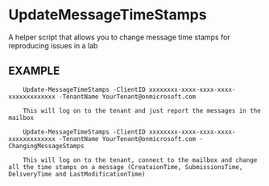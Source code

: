 # UpdateMessageTimeStamps

A helper script that allows you to change message time stamps for reproducing issues in a lab

## EXAMPLE

        Update-MessageTimeStamps -ClientID xxxxxxxx-xxxx-xxxx-xxxx-xxxxxxxxxxxxx -TenantName YourTenant@onmicrosoft.com

        This will log on to the tenant and just report the messages in the mailbox

        Update-MessageTimeStamps -ClientID xxxxxxxx-xxxx-xxxx-xxxx-xxxxxxxxxxxxx -TenantName YourTenant@onmicrosoft.com -ChangingMessageStamps

        This will log on to the tenant, connect to the mailbox and change all the time stamps on a message (CreataionTime, SubmissionsTime, DeliveryTime and LastModificationTime)
